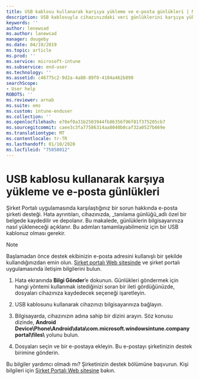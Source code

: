 ```yaml
---
title: USB kablosu kullanarak karşıya yükleme ve e-posta günlükleri | Microsoft Docs
description: USB kablosuyla cihazınızdaki veri günlüklerini karşıya yükleme
keywords: ''
author: lenewsad
ms.author: lanewsad
manager: dougeby
ms.date: 04/19/2019
ms.topic: article
ms.prod: ''
ms.service: microsoft-intune
ms.subservice: end-user
ms.technology: ''
ms.assetid: c46775c2-9d2a-4a88-89f0-4104a462b898
searchScope:
- User help
ROBOTS: ''
ms.reviewer: arnab
ms.suite: ems
ms.custom: intune-enduser
ms.collection: ''
ms.openlocfilehash: e70ef0a31b2503944fb86356f96f81f375205cb7
ms.sourcegitcommit: caee3c3fa77586314aa8040b0caf32a0527b669e
ms.translationtype: MT
ms.contentlocale: tr-TR
ms.lasthandoff: 01/10/2020
ms.locfileid: "75858012"
---
```

# <a name="upload-and-email-logs-using-a-usb-cable"></a>USB kablosu kullanarak karşıya yükleme ve e-posta günlükleri

Şirket Portalı uygulamasında karşılaştığınız bir sorun hakkında e-posta şirketi desteği. Hata ayrıntıları, cihazınızda, _tanılama günlüğü_adlı özel bir belgede kaydedilir ve depolanır. Bu makalede, günlüklerin bilgisayarınıza nasıl yükleneceği açıklanır. Bu adımları tamamlayabilmeniz için bir USB kablonuz olması gerekir.   

> [!Note]
> Başlamadan önce destek ekibinizin e-posta adresini kullanışlı bir şekilde kullandığınızdan emin olun. [Şirket portalı Web sitesinde](https://go.microsoft.com/fwlink/?linkid=2010980) ve şirket portalı uygulamasında iletişim bilgilerini bulun. 

1. Hata ekranında **Bilgi Gönder**’e dokunun. Günlükleri göndermek için hangi yöntemi kullanmak istediğinizi soran bir ileti gördüğünüzde, dosyaları cihazınıza kaydedecek seçeneği işaretleyin.  

2. USB kablosunu kullanarak cihazınızı bilgisayarınıza bağlayın. 

3. Bilgisayarda, cihazınızın adına sahip bir dizini arayın. Söz konusu dizinde, <strong>Android Device\Phone\Android\data\com.microsoft.windowsintune.companyportal\files\\</strong> yolunu bulun.

4. Dosyaları seçin ve bir e-postaya ekleyin. Bu e-postayı şirketinizin destek birimine gönderin.

Bu bilgiler yardımcı olmadı mı? Şirketinizin destek bölümüne başvurun. Kişi bilgileri için [Şirket Portalı Web sitesine](https://go.microsoft.com/fwlink/?linkid=2010980) bakın.
